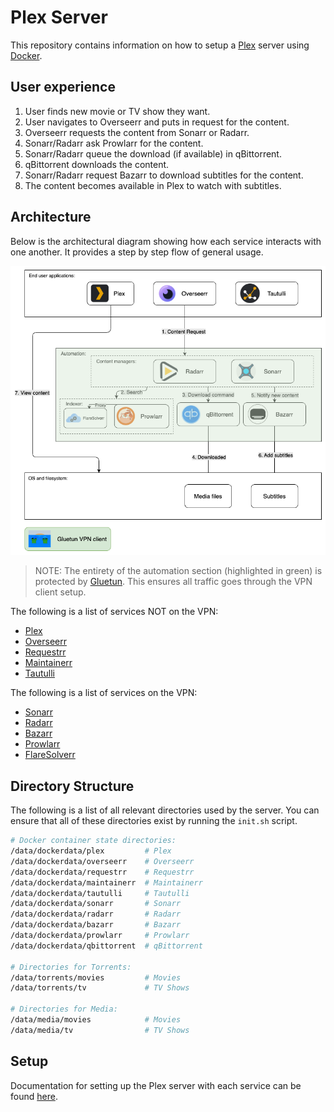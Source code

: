 # Plex Server

This repository contains information on how to setup a [Plex](https://www.plex.tv/) server using [Docker](https://www.docker.com/).

## User experience

1. User finds new movie or TV show they want.
2. User navigates to Overseerr and puts in request for the content.
3. Overseerr requests the content from Sonarr or Radarr.
4. Sonarr/Radarr ask Prowlarr for the content.
5. Sonarr/Radarr queue the download (if available) in qBittorrent.
6. qBittorrent downloads the content.
7. Sonarr/Radarr request Bazarr to download subtitles for the content.
8. The content becomes available in Plex to watch with subtitles.

## Architecture

Below is the architectural diagram showing how each service interacts with one another. It provides a step by step flow of general usage.

<picture>
  <source media="(prefers-color-scheme: dark)" srcset="./architecture.dark.png">
  <source media="(prefers-color-scheme: light)" srcset="./architecture.light.png">
  <img alt="Image describing architecture" src="./architecture.light.png">
</picture>

> NOTE: The entirety of the automation section (highlighted in green) is protected by [Gluetun](https://github.com/qdm12/gluetun). This ensures all traffic goes through the VPN client setup.

The following is a list of services NOT on the VPN:

- [Plex](https://www.plex.tv/)
- [Overseerr](https://overseerr.dev/)
- [Requestrr](https://github.com/thomst08/requestrr)
- [Maintainerr](https://github.com/jorenn92/Maintainerr)
- [Tautulli](https://tautulli.com/)

The following is a list of services on the VPN:

- [Sonarr](https://sonarr.tv/)
- [Radarr](https://radarr.video/)
- [Bazarr](https://www.bazarr.media/)
- [Prowlarr](https://prowlarr.com/)
- [FlareSolverr](https://github.com/FlareSolverr/FlareSolverr)

## Directory Structure

The following is a list of all relevant directories used by the server. You can ensure that all of these directories exist by running the `init.sh` script.

```sh
# Docker container state directories:
/data/dockerdata/plex         # Plex
/data/dockerdata/overseerr    # Overseerr
/data/dockerdata/requestrr    # Requestrr
/data/dockerdata/maintainerr  # Maintainerr
/data/dockerdata/tautulli     # Tautulli
/data/dockerdata/sonarr       # Sonarr
/data/dockerdata/radarr       # Radarr
/data/dockerdata/bazarr       # Bazarr
/data/dockerdata/prowlarr     # Prowlarr
/data/dockerdata/qbittorrent  # qBittorrent

# Directories for Torrents:
/data/torrents/movies         # Movies
/data/torrents/tv             # TV Shows

# Directories for Media:
/data/media/movies            # Movies
/data/media/tv                # TV Shows
```

## Setup

Documentation for setting up the Plex server with each service can be found [here](./docs/README.md).
